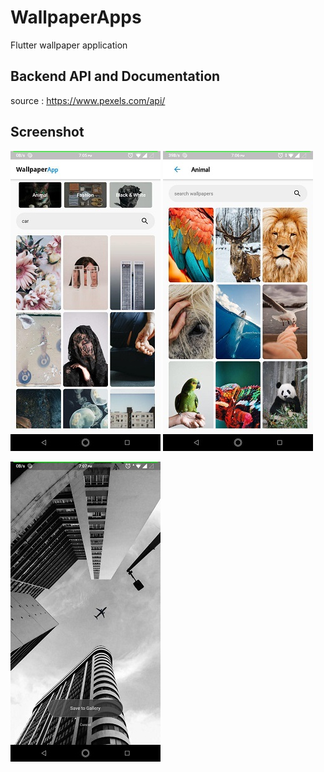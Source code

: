 # WallpaperApps
Flutter wallpaper application

## Backend API and Documentation

source : https://www.pexels.com/api/

## Screenshot 
![](images/home.jpg)  ![](images/category.jpg)

![](images/save.jpg)
